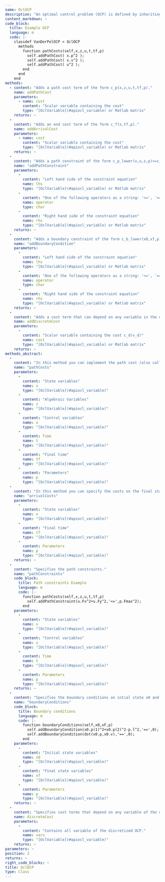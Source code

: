 ```yaml
--- 
name: OclOCP
description: "An optimal control problem (OCP) is defined by inheriting from the OclOCP class. In order to specify cost functions and boundary conditions you have to implement the corresponding methods. If you do not implemented some of these method they default to zero cost or empty constraints. Have a look at the VanDerPolOCP.m in the Examples folder."
content_markdown: ~
code_block:
  title: Example OCP
  language: m
  code: |-
    classdef VanDerPolOCP < OclOCP
      methods
        function pathCosts(self,x,z,u,t,tf,p)
          self.addPathCost( x.p^2 );
          self.addPathCost( x.v^2 );
          self.addPathCost( u^2 );
        end
      end
    end
methods: 
  - content: "Adds a path cost term of the form c_p(x,z,u,t,tf,p)."
    name: addPathCost
    parameters: 
      - name: cost
        content: "Scalar variable containing the cost"
        type: "[OclVariable](#apiocl_variable) or Matlab matrix"
    returns: ~
  - 
    content: "Adds an end cost term of the form c_f(x,tf,p)."
    name: addArrivalCost
    parameters: 
      - name: cost
        content: "Scalar variable containing the cost"
        type: "[OclVariable](#apiocl_variable) or Matlab matrix"
    returns: ~
  - 
    content: "Adds a path constraint of the form c_p_lower(x,u,z,p)<=c_p(x,u,z,p)<=c_p_upper(x,u,z,p) to the optimal control problem."
    name: "addPathConstraint"
    parameters: 
      - 
        content: "Left hand side of the constraint equation"
        name: lhs
        type: "[OclVariable](#apiocl_variable) or Matlab matrix"
      - 
        content: "One of the following operators as a string: '<=', '==', '>='"
        name: operator
        type: char
      - 
        content: "Right hand side of the constraint equation"
        name: rhs
        type: "[OclVariable](#apiocl_variable) or Matlab matrix"
    returns: ~
  - 
    content: "Adds a boundary constraint of the form c_b_lower(x0,xf,p)<=c_b(x0,xf,p)<=c_b_upper(x0,xf,p) that can depend on the initial and final states to the optimal control problem."
    name: "addBoundaryCondition"
    parameters: 
      - 
        content: "Left hand side of the constraint equation"
        name: lhs
        type: "[OclVariable](#apiocl_variable) or Matlab matrix"
      - 
        content: "One of the following operators as a string: '<=', '==', '>='"
        name: operator
        type: char
      - 
        content: "Right hand side of the constraint equation"
        name: rhs
        type: "[OclVariable](#apiocl_variable) or Matlab matrix"
    returns: ~
  - 
    content: "Adds a cost term that can depend on any variable in the discretized optimal control problem."
    name: addDiscreteCost
    parameters: 
      - 
        content: "Scalar variable containing the cost c_d(v_d)"
        name: cost
        type: "[OclVariable](#apiocl_variable) or Matlab matrix"
    returns: ~
methods_abstract: 
  - 
    content: "In this method you can implement the path cost (also called Lagrange cost or intermediate cost) function."
    name: "pathCosts"
    parameters: 
      - 
        content: "State variables"
        name: x
        type: "[OclVariable](#apiocl_variable)"
      - 
        content: "Algebraic Variables"
        name: z
        type: "[OclVariable](#apiocl_variable)"
      - 
        content: "Control variables"
        name: u
        type: "[OclVariable](#apiocl_variable)"
      - 
        content: Time
        name: t
        type: "[OclVariable](#apiocl_variable)"
      - 
        content: "Final time"
        name: tf
        type: "[OclVariable](#apiocl_variable)"
      - 
        content: "Parameters"
        name: p
        type: "[OclVariable](#apiocl_variable)"
  - 
    content: "In this method you can specify the costs on the final state (also called Mayer terms)."
    name: "arrivalCosts"
    parameters: 
      - 
        content: "State variables"
        name: x
        type: "[OclVariable](#apiocl_variable)"
      - 
        content: "Final time"
        name: tf
        type: "[OclVariable](#apiocl_variable)"
      - 
        content: Parameters
        name: p
        type: "[OclVariable](#apiocl_variable)"
    returns: ~
  - 
    content: "Specifies the path constraints."
    name: "pathConstraints"
    code_block:
      title: Path constraints Example
      language: m
      code: |-
        function pathCosts(self,x,z,u,t,tf,p)
          self.addPathConstraint(u.Fx^2+u.Fy^2,'<=',p.Fmax^2);
        end
    parameters: 
      - 
        content: "State variables"
        name: x
        type: "[OclVariable](#apiocl_variable)"
      - 
        content: "Control variables"
        name: u
        type: "[OclVariable](#apiocl_variable)"
      - 
        content: Time
        name: t
        type: "[OclVariable](#apiocl_variable)"
      - 
        content: Parameters
        name: p
        type: "[OclVariable](#apiocl_variable)"
    returns: ~
  - 
    content: "Specifies the boundary conditions on intial state x0 and final state xf."
    name: "boundaryConditions"
    code_block:
      title: Boundary conditions
      language: m
      code: |-
        function boundaryConditions(self,x0,xF,p)
          self.addBoundaryCondition(x0.p(1)^2+x0.p(2)^2-p.l^2,'==',0);
          self.addBoundaryCondition(dot(x0.p,x0.v),'==',0);
        end
    parameters: 
      - 
        content: "Initial state variables"
        name: x0
        type: "[OclVariable](#apiocl_variable)"
      - 
        content: "Final state variables"
        name: xf
        type: "[OclVariable](#apiocl_variable)"
      - 
        content: Parameters
        name: p
        type: "[OclVariable](#apiocl_variable)"
    returns: ~
  - 
    content: "Specifies cost terms that depend on any variable of the discretized problem which is a non-linear program (NLP)."
    name: discreteCost
    parameters: 
      - 
        content: "Contains all variable of the discretized OCP."
        name: vars
        type: "[OclVariable](#apiocl_variable)"
    returns: ~
parameters: ~
position: 2
returns: ~
right_code_blocks: ~
title: OclOCP
type: Class
---
```


